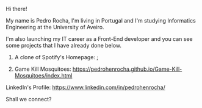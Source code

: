 Hi there!

My name is Pedro Rocha, I'm living in Portugal and I'm studying Informatics Engineering at the University of Aveiro.

I'm also launching my IT career as a Front-End developer and you can see some projects that I have already done below.

1) A clone of Spotify's Homepage: ;

2) Game Kill Mosquitoes: https://pedrohenrocha.github.io/Game-Kill-Mosquitoes/index.html

LinkedIn's Profile: https://www.linkedin.com/in/pedrohenrocha/

Shall we connect?
